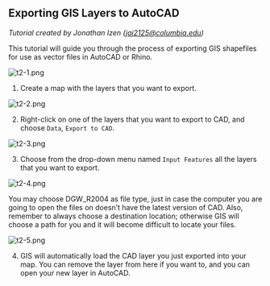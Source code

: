 ## Exporting GIS Layers to AutoCAD

*Tutorial created by Jonathan Izen (jai2125@columbia.edu)*

This tutorial will guide you through the process of exporting GIS shapefiles for use as vector files in AutoCAD or Rhino.

![t2-1.png](https://github.com/jai2125/gis_tutorials/blob/master/Images/Tutorial_02/t2_1.PNG)

1) Create a map with the layers that you want to export.

![t2-2.png](https://github.com/jai2125/gis_tutorials/blob/master/Images/Tutorial_02/t2_2.png)

2) Right-click on one of the layers that you want to export to CAD, and choose `Data`, `Export to CAD`.

![t2-3.png](https://github.com/jai2125/gis_tutorials/blob/master/Images/Tutorial_02/t2_3.PNG)

3) Choose from the drop-down menu named `Input Features` all the layers that you want to export. 

![t2-4.png](https://github.com/jai2125/gis_tutorials/blob/master/Images/Tutorial_02/t2_4.png)

You may choose DGW_R2004 as file type, just in case the computer you are going to open the files on doesn’t have the latest version of CAD. Also, remember to always choose a destination location; otherwise GIS will choose a path for you and it will become difficult to locate your files.

![t2-5.png](https://github.com/jai2125/gis_tutorials/blob/master/Images/Tutorial_02/t2_5.PNG)

4) GIS will automatically load the CAD layer you just exported into your map. You can remove the layer from here if you want to, and you can open your new layer in AutoCAD.